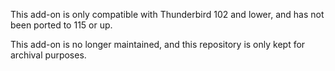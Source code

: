 This add-on is only compatible with Thunderbird 102 and lower, and has not been ported to 115 or up.

This add-on is no longer maintained, and this repository is only kept for archival purposes.
